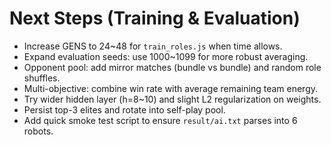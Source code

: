 # Next Steps (Training & Evaluation)

- Increase GENS to 24~48 for `train_roles.js` when time allows.
- Expand evaluation seeds: use 1000~1099 for more robust averaging.
- Opponent pool: add mirror matches (bundle vs bundle) and random role shuffles.
- Multi-objective: combine win rate with average remaining team energy.
- Try wider hidden layer (h=8~10) and slight L2 regularization on weights.
- Persist top-3 elites and rotate into self-play pool.
- Add quick smoke test script to ensure `result/ai.txt` parses into 6 robots.

